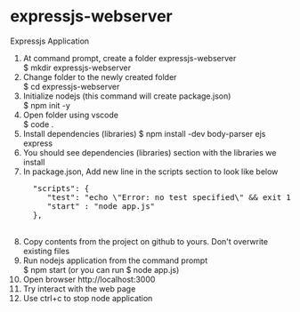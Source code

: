# expressjs-webserver
Expressjs Application
1. At command prompt, create a folder expressjs-webserver <br>
	$ mkdir expressjs-webserver
2. Change folder to the newly created folder <br>
        $ cd expressjs-webserver
3. Initialize nodejs (this command will create package.json) <br>
        $ npm init -y
4. Open folder using vscode <br>
        $ code .
5. Install dependencies (libraries)
        $ npm install -dev body-parser ejs express
5. You should see dependencies (libraries) section with the libraries we install <br>  
6. In package.json, Add new line in the scripts section to look like below
   <pre>
     "scripts": {
        "test": "echo \"Error: no test specified\" && exit 1",
        "start" : "node app.js"
     },
   </pre><br>
7. Copy contents from the project on github to yours. Don't overwrite existing files
8. Run nodejs application from the command prompt <br>
        $ npm start  (or you can run $ node app.js)
9. Open browser http://localhost:3000 
10. Try interact with the web page
11. Use ctrl+c to stop node application 